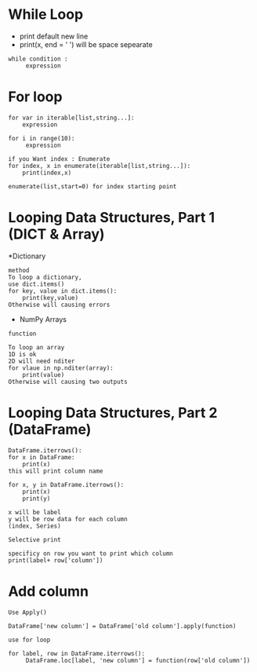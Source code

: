 # While Loop
* print default new line
* print(x, end = ' ') will be space sepearate

```
while condition :
     expression
```   
     
# For loop

```
for var in iterable[list,string...]:
    expression
    
for i in range(10):
     expression
```

```
if you Want index : Enumerate
for index, x in enumerate(iterable[list,string...]):
    print(index,x)

enumerate(list,start=0) for index starting point
```

# Looping Data Structures, Part 1 (DICT & Array)
*Dictionary
```
method
To loop a dictionary,
use dict.items()
for key, value in dict.items():
    print(key,value)
Otherwise will causing errors
```

* NumPy Arrays
```
function

To loop an array
1D is ok
2D will need nditer
for vlaue in np.nditer(array):
    print(value)
Otherwise will causing two outputs

```

# Looping Data Structures, Part 2 (DataFrame)
```
DataFrame.iterrows():
for x in DataFrame:
    print(x)
this will print column name

for x, y in DataFrame.iterrows():
    print(x)
    print(y)

x will be label
y will be row data for each column
(index, Series)

Selective print

specificy on row you want to print which column
print(label+ row['column'])

```
# Add column
```
Use Apply()

DataFrame['new column'] = DataFrame['old column'].apply(function)

use for loop

for label, row in DataFrame.iterrows():
     DataFrame.loc[label, 'new column'] = function(row['old column'])

```






















